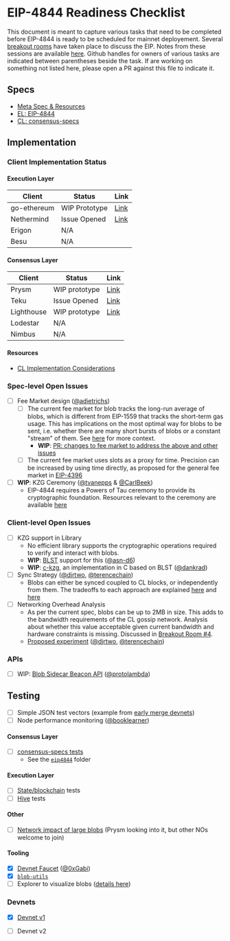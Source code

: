 # EIP-4844 Readiness Checklist

This document is meant to capture various tasks that need to be completed before EIP-4844 is ready to be scheduled for mainnet deployement. Several [breakout rooms](https://github.com/ethereum/pm/issues?q=is%3Aissue+%22breakout+room%22+4844) have taken place to discuss the EIP. Notes from these sessions are available [here](https://docs.google.com/document/d/1KgKZnb5P07rdLBb_nRCaXhzG_4PBoZXtFQNzKO2mrvc/edit#heading=h.c0273egri56a). Github handles for owners of various tasks are indicated between parentheses beside the task. If are working on something not listed here, please open a PR against this file to indicate it. 

## Specs

- [Meta Spec & Resources](https://hackmd.io/@protolambda/eip4844-meta)
- [EL: EIP-4844](https://eips.ethereum.org/EIPS/eip-4844)
- [CL: consensus-specs](https://github.com/ethereum/consensus-specs/tree/dev/specs/eip4844)

## Implementation

### Client Implementation Status 

#### Execution Layer 

| Client | Status | Link | 
| ------ | ------ | ---- | 
| go-ethereum | WIP Prototype | [Link](https://github.com/mdehoog/go-ethereum/tree/eip-4844) | 
| Nethermind | Issue Opened | [Link](https://github.com/NethermindEth/nethermind/issues/4558) | 
| Erigon | N/A | 
| Besu | N/A | 

#### Consensus Layer 

| Client | Status | Link | 
| ------ | ------ | ---- | 
| Prysm | WIP prototype | [Link](https://github.com/Inphi/prysm/tree/eip-4844) |
| Teku | Issue Opened | [Link](https://github.com/ConsenSys/teku/issues/5681) 
| Lighthouse | WIP prototype | [Link](https://github.com/dknopik/lighthouse/tree/eip4844)  
| Lodestar | N/A |  
| Nimbus | N/A |  

#### Resources 
 - [CL Implementation Considerations](https://hackmd.io/@terencechain/ByH4cbMfi) 

### Spec-level Open Issues 

- [ ] Fee Market design ([@adietrichs](https://github.com/adietrichs)) 
    - [ ] The current fee market for blob tracks the long-run average of blobs, which is different from EIP-1559 that tracks the short-term gas usage. This has implications on the most optimal way for blobs to be sent, i.e. whether there are many short bursts of blobs or a constant "stream" of them. See [here](https://github.com/ethereum/EIPs/pull/5353#issuecomment-1199277606) for more context. 
       - **WIP**: [PR: changes to fee market to address the above and other issues](https://github.com/ethereum/EIPs/pull/5707)
    - [ ] The current fee market uses slots as a proxy for time. Precision can be increased by using time directly, as proposed for the general fee market in [EIP-4396](https://eips.ethereum.org/EIPS/eip-4396)
- [ ] **WIP**: KZG Ceremony ([@tvanepps](https://github.com/tvanepps) & [@CarlBeek](https://github.com/CarlBeek))
    - EIP-4844 requires a Powers of Tau ceremony to provide its cryptographic foundation. Resources relevant to the ceremony are available [here](https://github.com/ethereum/KZG-Ceremony) 

### Client-level Open Issues

- [ ] KZG support in Library
    - No efficient library supports the cryptographic operations required to verify and interact with blobs. 
    - **WIP**: [BLST](https://github.com/supranational/blst) support for this ([@asn-d6](https://github.com/asn-d6))
    - **WIP**: [c-kzg](https://github.com/dankrad/c-kzg/tree/lagrange_form), an implementation in C based on BLST ([@dankrad](https://github.com/dankrad))
- [ ] Sync Strategy ([@djrtwo](https://github.com/djrtwo), [@terencechain](https://github.com/terencechain)) 
    - Blobs can either be synced coupled to CL blocks, or independently from them. The tradeoffs to each approach are explained [here](https://hackmd.io/_3lpo0FzRNa1l7XB0ELH7Q?view) and [here](https://notes.ethereum.org/RLOGb1hYQ0aWt3hcVgzhgQ?view)
- [ ] Networking Overhead Analysis
    - As per the current spec, blobs can be up to 2MB in size. This adds to the bandwidth requirements of the CL gossip network. Analysis about whether this value acceptable given current bandwidth and hardware constraints is missing. Discussed in [Breakout Room #4](https://docs.google.com/document/d/1KgKZnb5P07rdLBb_nRCaXhzG_4PBoZXtFQNzKO2mrvc/edit#heading=h.t7yop7yz4l6m). 
    - [Proposed experiment](https://notes.ethereum.org/lQ_75o64R9q8ddt3M9M3tg?view) ([@djrtwo](https://github.com/djrtwo), [@terencechain](https://github.com/terencechain)) 

### APIs
- [ ] WIP: [Blob Sidecar Beacon API](https://github.com/Inphi/prysm/pull/16) ([@protolambda](https://github.com/protolambda))

## Testing 

- [ ] Simple JSON test vectors (example from [early merge devnets](https://notes.ethereum.org/@MariusVanDerWijden/rkwW3ceVY))
- [ ] Node performance monitoring ([@booklearner](https://github.com/booklearner)) 

#### Consensus Layer 
- [ ] [consensus-specs tests](https://github.com/ethereum/consensus-specs/tree/dev/tests/core/pyspec)
    - See the [`eip4844`](https://github.com/ethereum/consensus-specs/tree/dev/tests/core/pyspec/eth2spec/test/eip4844) folder

#### Execution Layer
- [ ] [State/blockchain](https://github.com/ethereum/tests) tests 
- [ ] [Hive](https://github.com/ethereum/hive) tests

#### Other
- [ ] [Network impact of large blobs](https://notes.ethereum.org/@djrtwo/rkgZs-YVMi) (Prysm looking into it, but other NOs welcome to join) 

#### Tooling 

- [x] [Devnet Faucet](https://eip4844-faucet.vercel.app/) ([@0xGabi](https://github.com/0xGabi))
- [x] [`blob-utils`](https://github.com/Inphi/blob-utils) 
- [ ] Explorer to visualize blobs ([details here](https://hackmd.io/@protolambda/eip4844-meta#Ideas))

### Devnets 

- [x] [Devnet v1](https://hackmd.io/@inphi/SJMXL1P6c)
- [ ] Devnet v2 


  
